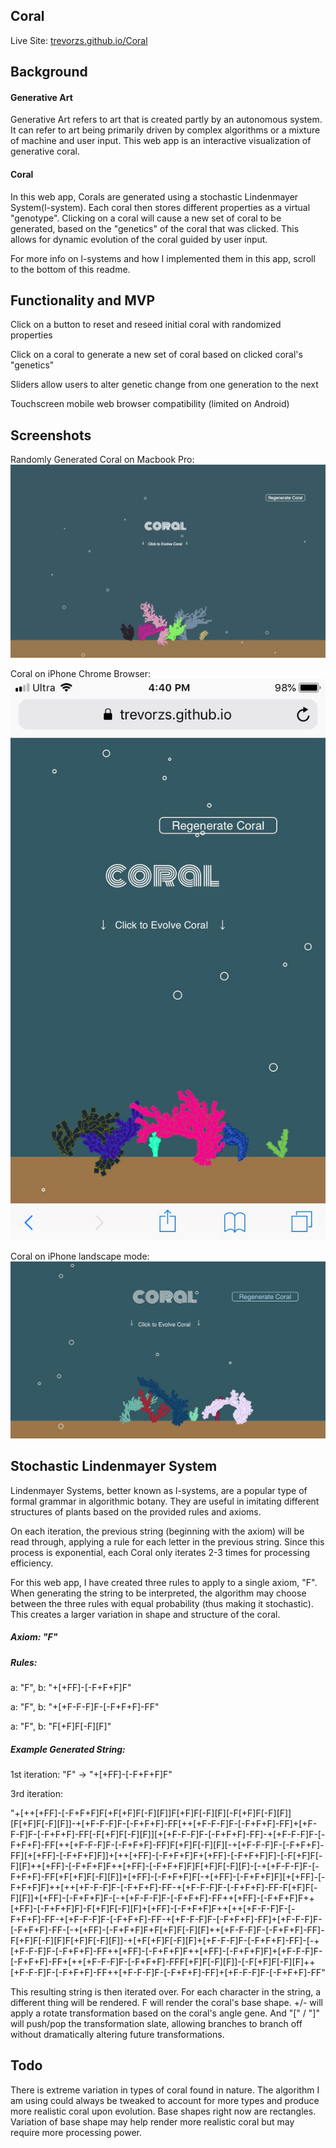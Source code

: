 ## Coral
Live Site: [trevorzs.github.io/Coral](trevorzs.github.io/Coral)  

## Background
#### Generative Art
Generative Art refers to art that is created partly by an autonomous system. It can refer to art being primarily driven by complex algorithms or a mixture of machine and user input. This web app is an interactive visualization of generative coral.

#### Coral
In this web app, Corals are generated using a stochastic Lindenmayer System(l-system). Each coral then stores different properties as a virtual "genotype". Clicking on a coral will cause a new set of coral to be generated, based on the "genetics" of the coral that was clicked. This allows for dynamic evolution of the coral guided by user input.

For more info on l-systems and how I implemented them in this app, scroll to the bottom of this readme.

## Functionality and MVP
Click on a button to reset and reseed initial coral with randomized properties

Click on a coral to generate a new set of coral based on clicked coral's "genetics"

Sliders allow users to alter genetic change from one generation to the next

Touchscreen mobile web browser compatibility (limited on Android)

## Screenshots

Randomly Generated Coral on Macbook Pro:
![Desktop](readme_images/screenshot1.png)

Coral on iPhone Chrome Browser:
![iPhone](readme_images/screenshot2.jpg)

Coral on iPhone landscape mode:
![iPhone landscape](readme_images/screenshot3.jpg)

## Stochastic Lindenmayer System
Lindenmayer Systems, better known as l-systems, are a popular type of formal grammar in algorithmic botany. They are useful in imitating different structures of plants based on the provided rules and axioms.

On each iteration, the previous string (beginning with the axiom) will be read through, applying a rule for each letter in the previous string. Since this process is exponential, each Coral only iterates 2-3 times for processing efficiency.

For this web app, I have created three rules to apply to a single axiom, "F". When generating the string to be interpreted, the algorithm may choose between the three rules with equal probability (thus making it stochastic). This creates a larger variation in shape and structure of the coral.

##### Axiom: "F"

##### Rules:

a: "F",
b: "+[+FF]-[-F+F+F]F"

a: "F",
b: "+[+F-F-F]F-[-F+F+F]-FF"

a: "F",
b: "F[+F]F[-F][F]"

##### Example Generated String:

1st iteration:
"F" -> "+[+FF]-[-F+F+F]F"

3rd iteration:

 "+[++[+FF]-[-F+F+F]F[+F[+F]F[-F][F]]F[+F]F[-F][F][-F[+F]F[-F][F]][F[+F]F[-F][F]]-+[+F-F-F]F-[-F+F+F]-FF[++[+F-F-F]F-[-F+F+F]-FF]+[+F-F-F]F-[-F+F+F]-FF[-F[+F]F[-F][F]][+[+F-F-F]F-[-F+F+F]-FF]-+[+F-F-F]F-[-F+F+F]-FF[++[+F-F-F]F-[-F+F+F]-FF]F[+F]F[-F][F][-+[+F-F-F]F-[-F+F+F]-FF][+[+FF]-[-F+F+F]F]]+[++[+FF]-[-F+F+F]F+[+FF]-[-F+F+F]F]-[-F[+F]F[-F][F]++[+FF]-[-F+F+F]F++[+FF]-[-F+F+F]F]F[+F]F[-F][F]-[-+[+F-F-F]F-[-F+F+F]-FF[+F[+F]F[-F][F]]+[+FF]-[-F+F+F]F[-+[+FF]-[-F+F+F]F][+[+FF]-[-F+F+F]F]++[++[+F-F-F]F-[-F+F+F]-FF-+[+F-F-F]F-[-F+F+F]-FF-F[+F]F[-F][F]]+[+FF]-[-F+F+F]F-[-+[+F-F-F]F-[-F+F+F]-FF++[+FF]-[-F+F+F]F++[+FF]-[-F+F+F]F]-F[+F]F[-F][F]+[+FF]-[-F+F+F]F++[++[+F-F-F]F-[-F+F+F]-FF-+[+F-F-F]F-[-F+F+F]-FF-+[+F-F-F]F-[-F+F+F]-FF]+[+F-F-F]F-[-F+F+F]-FF-[-+[+FF]-[-F+F+F]F+F[+F]F[-F][F]++[+F-F-F]F-[-F+F+F]-FF]-F[+F]F[-F][F]F[+F]F[-F][F]]-+[+F[+F]F[-F][F]+[+F-F-F]F-[-F+F+F]-FF]-[-+[+F-F-F]F-[-F+F+F]-FF++[+FF]-[-F+F+F]F++[+FF]-[-F+F+F]F]+[+F-F-F]F-[-F+F+F]-FF+[++[+F-F-F]F-[-F+F+F]-FFF[+F]F[-F][F]]-[-F[+F]F[-F][F]++[+F-F-F]F-[-F+F+F]-FF++[+F-F-F]F-[-F+F+F]-FF]+[+F-F-F]F-[-F+F+F]-FF"

This resulting string is then iterated over. For each character in the string, a different thing will be rendered. F will render the coral's base shape. +/- will apply a rotate transformation based on the coral's angle gene. And "[" / "]" will push/pop the transformation slate, allowing branches to branch off without dramatically altering future transformations.

## Todo
There is extreme variation in types of coral found in nature. The algorithm I am using could always be tweaked to account for more types and produce more realistic coral upon evolution. Base shapes right now are rectangles. Variation of base shape may help render more realistic coral but may require more processing power.
